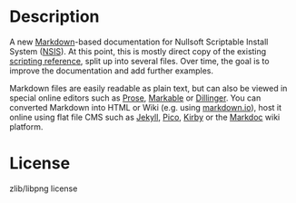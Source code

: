 # Description

A new [Markdown](http://daringfireball.net/projects/markdown/)-based documentation for Nullsoft Scriptable Install System ([NSIS](http://nsis.sourceforge.net)). At this point, this is mostly direct copy of the existing [scripting reference](http://nsis.sourceforge.net/Docs/Chapter4.html#), split up into several files. Over time, the goal is to improve the documentation and add further examples.

Markdown files are easily readable as plain text, but can also be viewed in special online editors such as [Prose](http://prose.io/), [Markable](http://markable.in/) or [Dillinger](http://dillinger.io/). You can converted Markdown into HTML or Wiki (e.g. using [markdown.io](http://markdown.io)), host it online using flat file CMS such as [Jekyll](http://jekyllrb.com/), [Pico](http://pico.dev7studios.com/), [Kirby](http://getkirby.com/) or the [Markdoc](http://markdoc.org) wiki platform.

# License

zlib/libpng license